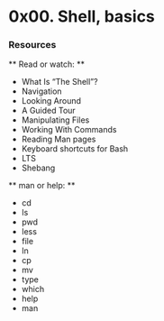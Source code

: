 # 0x00. Shell, basics
### Resources
** Read or watch: **
* What Is “The Shell”?
* Navigation
* Looking Around
* A Guided Tour
* Manipulating Files
* Working With Commands
* Reading Man pages
* Keyboard shortcuts for Bash
* LTS
* Shebang

** man or help: **


* cd
* ls
* pwd
* less
* file
* ln
* cp
* mv
* type
* which
* help
* man


